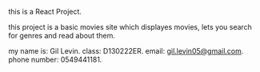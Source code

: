 this is a React Project.

this project is a basic movies site which displayes movies, lets you search for genres and read about them.

my name is: Gil Levin.
class: D130222ER.
email: gil.levin05@gmail.com.
phone number: 0549441181.

